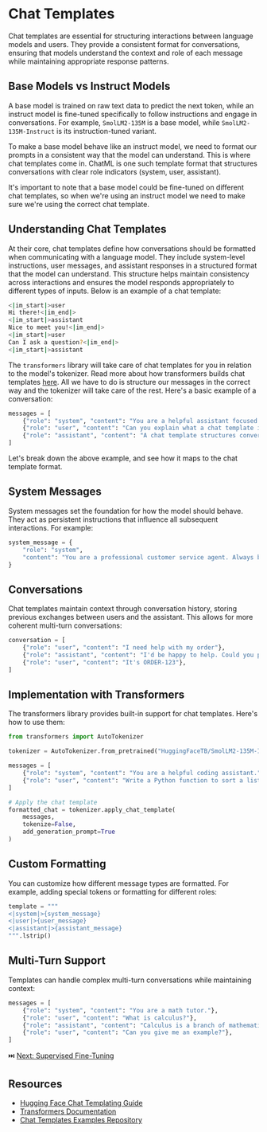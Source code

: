 # Chat Templates

Chat templates are essential for structuring interactions between language models and users. They provide a consistent format for conversations, ensuring that models understand the context and role of each message while maintaining appropriate response patterns.

## Base Models vs Instruct Models

A base model is trained on raw text data to predict the next token, while an instruct model is fine-tuned specifically to follow instructions and engage in conversations. For example, `SmolLM2-135M` is a base model, while `SmolLM2-135M-Instruct` is its instruction-tuned variant.

To make a base model behave like an instruct model, we need to format our prompts in a consistent way that the model can understand. This is where chat templates come in. ChatML is one such template format that structures conversations with clear role indicators (system, user, assistant).

It's important to note that a base model could be fine-tuned on different chat templates, so when we're using an instruct model we need to make sure we're using the correct chat template.

## Understanding Chat Templates

At their core, chat templates define how conversations should be formatted when communicating with a language model. They include system-level instructions, user messages, and assistant responses in a structured format that the model can understand. This structure helps maintain consistency across interactions and ensures the model responds appropriately to different types of inputs. Below is an example of a chat template:

```sh
<|im_start|>user
Hi there!<|im_end|>
<|im_start|>assistant
Nice to meet you!<|im_end|>
<|im_start|>user
Can I ask a question?<|im_end|>
<|im_start|>assistant
```

The `transformers` library will take care of chat templates for you in relation to the model's tokenizer. Read more about how transformers builds chat templates [here](https://huggingface.co/docs/transformers/en/chat_templating#how-do-i-use-chat-templates). All we have to do is structure our messages in the correct way and the tokenizer will take care of the rest. Here's a basic example of a conversation:

```python
messages = [
    {"role": "system", "content": "You are a helpful assistant focused on technical topics."},
    {"role": "user", "content": "Can you explain what a chat template is?"},
    {"role": "assistant", "content": "A chat template structures conversations between users and AI models..."}
]
```

Let's break down the above example, and see how it maps to the chat template format.

## System Messages

System messages set the foundation for how the model should behave. They act as persistent instructions that influence all subsequent interactions. For example:

```python
system_message = {
    "role": "system",
    "content": "You are a professional customer service agent. Always be polite, clear, and helpful."
}
```

## Conversations

Chat templates maintain context through conversation history, storing previous exchanges between users and the assistant. This allows for more coherent multi-turn conversations:

```python
conversation = [
    {"role": "user", "content": "I need help with my order"},
    {"role": "assistant", "content": "I'd be happy to help. Could you provide your order number?"},
    {"role": "user", "content": "It's ORDER-123"},
]
```

## Implementation with Transformers

The transformers library provides built-in support for chat templates. Here's how to use them:

```python
from transformers import AutoTokenizer

tokenizer = AutoTokenizer.from_pretrained("HuggingFaceTB/SmolLM2-135M-Instruct")

messages = [
    {"role": "system", "content": "You are a helpful coding assistant."},
    {"role": "user", "content": "Write a Python function to sort a list"},
]

# Apply the chat template
formatted_chat = tokenizer.apply_chat_template(
    messages,
    tokenize=False,
    add_generation_prompt=True
)
```

## Custom Formatting
You can customize how different message types are formatted. For example, adding special tokens or formatting for different roles:

```python
template = """
<|system|>{system_message}
<|user|>{user_message}
<|assistant|>{assistant_message}
""".lstrip()
```

## Multi-Turn Support

Templates can handle complex multi-turn conversations while maintaining context:

```python
messages = [
    {"role": "system", "content": "You are a math tutor."},
    {"role": "user", "content": "What is calculus?"},
    {"role": "assistant", "content": "Calculus is a branch of mathematics..."},
    {"role": "user", "content": "Can you give me an example?"},
]
```

⏭️ [Next: Supervised Fine-Tuning](./supervised_fine_tuning.md)

## Resources

- [Hugging Face Chat Templating Guide](https://huggingface.co/docs/transformers/main/en/chat_templating)
- [Transformers Documentation](https://huggingface.co/docs/transformers)
- [Chat Templates Examples Repository](https://github.com/chujiezheng/chat_templates) 
